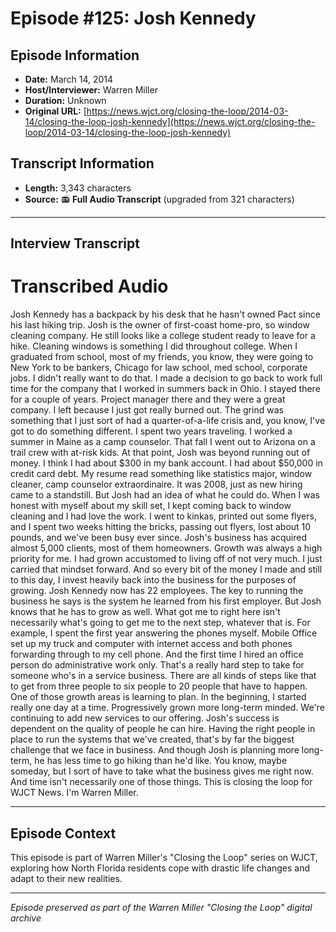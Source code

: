 # Episode #125: Josh Kennedy



## Episode Information

- **Date:** March 14, 2014
- **Host/Interviewer:** Warren Miller
- **Duration:** Unknown
- **Original URL:** [https://news.wjct.org/closing-the-loop/2014-03-14/closing-the-loop-josh-kennedy](https://news.wjct.org/closing-the-loop/2014-03-14/closing-the-loop-josh-kennedy)

## Transcript Information

- **Length:** 3,343 characters
- **Source:** 📻 **Full Audio Transcript** (upgraded from 321 characters)

---

## Interview Transcript

# Transcribed Audio
Josh Kennedy has a backpack by his desk that he hasn't owned Pact since his last hiking trip. Josh is the owner of first-coast home-pro, so window cleaning company. He still looks like a college student ready to leave for a hike. Cleaning windows is something I did throughout college. When I graduated from school, most of my friends, you know, they were going to New York to be bankers, Chicago for law school, med school, corporate jobs. I didn't really want to do that. I made a decision to go back to work full time for the company that I worked in summers back in Ohio. I stayed there for a couple of years. Project manager there and they were a great company. I left because I just got really burned out. The grind was something that I just sort of had a quarter-of-a-life crisis and, you know, I've got to do something different. I spent two years traveling. I worked a summer in Maine as a camp counselor. That fall I went out to Arizona on a trail crew with at-risk kids. At that point, Josh was beyond running out of money. I think I had about $300 in my bank account. I had about $50,000 in credit card debt. My resume read something like statistics major, window cleaner, camp counselor extraordinaire. It was 2008, just as new hiring came to a standstill. But Josh had an idea of what he could do. When I was honest with myself about my skill set, I kept coming back to window cleaning and I had love the work. I went to kinkas, printed out some flyers, and I spent two weeks hitting the bricks, passing out flyers, lost about 10 pounds, and we've been busy ever since. Josh's business has acquired almost 5,000 clients, most of them homeowners. Growth was always a high priority for me. I had grown accustomed to living off of not very much. I just carried that mindset forward. And so every bit of the money I made and still to this day, I invest heavily back into the business for the purposes of growing. Josh Kennedy now has 22 employees. The key to running the business he says is the system he learned from his first employer. But Josh knows that he has to grow as well. What got me to right here isn't necessarily what's going to get me to the next step, whatever that is. For example, I spent the first year answering the phones myself. Mobile Office set up my truck and computer with internet access and both phones forwarding through to my cell phone. And the first time I hired an office person do administrative work only. That's a really hard step to take for someone who's in a service business. There are all kinds of steps like that to get from three people to six people to 20 people that have to happen. One of those growth areas is learning to plan. In the beginning, I started really one day at a time. Progressively grown more long-term minded. We're continuing to add new services to our offering. Josh's success is dependent on the quality of people he can hire. Having the right people in place to run the systems that we've created, that's by far the biggest challenge that we face in business. And though Josh is planning more long-term, he has less time to go hiking than he'd like. You know, maybe someday, but I sort of have to take what the business gives me right now. And time isn't necessarily one of those things. This is closing the loop for WJCT News. I'm Warren Miller.

---

## Episode Context

This episode is part of Warren Miller's "Closing the Loop" series on WJCT, exploring how North Florida residents cope with drastic life changes and adapt to their new realities.



---

*Episode preserved as part of the Warren Miller "Closing the Loop" digital archive*
